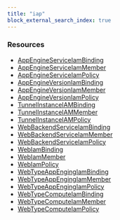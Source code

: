 ```yaml
---
title: "iap"
block_external_search_index: true
---
```


<!-- WARNING: this file was generated by Pulumi Docs Generator. -->
<!-- Do not edit by hand unless you're certain you know what you are doing! -->

<style>
  table td p { margin-top: 0; margin-bottom: 0; }
</style>

<h3>Resources</h3>
<ul class="api">
    <li><a href="appengineserviceiambinding"><span class="symbol resource"></span>AppEngineServiceIamBinding</a></li>
    <li><a href="appengineserviceiammember"><span class="symbol resource"></span>AppEngineServiceIamMember</a></li>
    <li><a href="appengineserviceiampolicy"><span class="symbol resource"></span>AppEngineServiceIamPolicy</a></li>
    <li><a href="appengineversioniambinding"><span class="symbol resource"></span>AppEngineVersionIamBinding</a></li>
    <li><a href="appengineversioniammember"><span class="symbol resource"></span>AppEngineVersionIamMember</a></li>
    <li><a href="appengineversioniampolicy"><span class="symbol resource"></span>AppEngineVersionIamPolicy</a></li>
    <li><a href="tunnelinstanceiambinding"><span class="symbol resource"></span>TunnelInstanceIAMBinding</a></li>
    <li><a href="tunnelinstanceiammember"><span class="symbol resource"></span>TunnelInstanceIAMMember</a></li>
    <li><a href="tunnelinstanceiampolicy"><span class="symbol resource"></span>TunnelInstanceIAMPolicy</a></li>
    <li><a href="webbackendserviceiambinding"><span class="symbol resource"></span>WebBackendServiceIamBinding</a></li>
    <li><a href="webbackendserviceiammember"><span class="symbol resource"></span>WebBackendServiceIamMember</a></li>
    <li><a href="webbackendserviceiampolicy"><span class="symbol resource"></span>WebBackendServiceIamPolicy</a></li>
    <li><a href="webiambinding"><span class="symbol resource"></span>WebIamBinding</a></li>
    <li><a href="webiammember"><span class="symbol resource"></span>WebIamMember</a></li>
    <li><a href="webiampolicy"><span class="symbol resource"></span>WebIamPolicy</a></li>
    <li><a href="webtypeappengingiambinding"><span class="symbol resource"></span>WebTypeAppEngingIamBinding</a></li>
    <li><a href="webtypeappengingiammember"><span class="symbol resource"></span>WebTypeAppEngingIamMember</a></li>
    <li><a href="webtypeappengingiampolicy"><span class="symbol resource"></span>WebTypeAppEngingIamPolicy</a></li>
    <li><a href="webtypecomputeiambinding"><span class="symbol resource"></span>WebTypeComputeIamBinding</a></li>
    <li><a href="webtypecomputeiammember"><span class="symbol resource"></span>WebTypeComputeIamMember</a></li>
    <li><a href="webtypecomputeiampolicy"><span class="symbol resource"></span>WebTypeComputeIamPolicy</a></li>
</ul>

